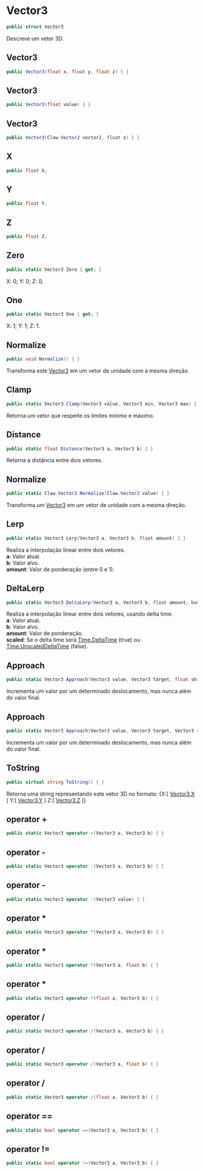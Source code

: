 # Vector3
```csharp
public struct Vector3
```
Descreve um vetor 3D.<br />
## Vector3
```csharp
public Vector3(float x, float y, float z) { }
```
## Vector3
```csharp
public Vector3(float value) { }
```
## Vector3
```csharp
public Vector3(Claw.Vector2 vector2, float z) { }
```
## X
```csharp
public float X;
```
## Y
```csharp
public float Y;
```
## Z
```csharp
public float Z;
```
## Zero
```csharp
public static Vector3 Zero { get; } 
```
X: 0; Y: 0; Z: 0.<br />
## One
```csharp
public static Vector3 One { get; } 
```
X: 1; Y: 1; Z: 1.<br />
## Normalize
```csharp
public void Normalize() { }
```
Transforma este [Vector3](/API/Claw/Vector3#Vector3) em um vetor de unidade com a mesma direção.<br />
## Clamp
```csharp
public static Vector3 Clamp(Vector3 value, Vector3 min, Vector3 max) { }
```
Retorna um vetor que respeite os limites mínimo e máximo.<br />
## Distance
```csharp
public static float Distance(Vector3 a, Vector3 b) { }
```
Retorna a distância entre dois vetores.<br />
## Normalize
```csharp
public static Claw.Vector2 Normalize(Claw.Vector2 value) { }
```
Transforma um [Vector3](/API/Claw/Vector3#Vector3) em um vetor de unidade com a mesma direção.<br />
## Lerp
```csharp
public static Vector3 Lerp(Vector3 a, Vector3 b, float amount) { }
```
Realiza a interpolação linear entre dois vetores.<br />
**a**: Valor atual.<br />
**b**: Valor alvo.<br />
**amount**: Valor de ponderação (entre 0 e 1).<br />
## DeltaLerp
```csharp
public static Vector3 DeltaLerp(Vector3 a, Vector3 b, float amount, bool scaled) { }
```
Realiza a interpolação linear entre dois vetores, usando delta time.<br />
**a**: Valor atual.<br />
**b**: Valor alvo.<br />
**amount**: Valor de ponderação.<br />
**scaled**: Se o delta time será [Time.DeltaTime](/API/Claw/Time#DeltaTime) (true) ou [Time.UnscaledDeltaTime](/API/Claw/Time#UnscaledDeltaTime) (false).<br />
## Approach
```csharp
public static Vector3 Approach(Vector3 value, Vector3 target, float shift) { }
```
Incrementa um valor por um determinado deslocamento, mas nunca além do valor final.<br />
## Approach
```csharp
public static Vector3 Approach(Vector3 value, Vector3 target, Vector3 shift) { }
```
Incrementa um valor por um determinado deslocamento, mas nunca além do valor final.<br />
## ToString
```csharp
public virtual string ToString() { }
```
Retorna uma string representando este vetor 3D no formato:
            {X:[ [Vector3.X](/API/Claw/Vector3#X) ] Y:[ [Vector3.Y](/API/Claw/Vector3#Y) ] Z:[ [Vector3.Z](/API/Claw/Vector3#Z) ]}<br />
## operator +
```csharp
public static Vector3 operator +(Vector3 a, Vector3 b) { }
```
## operator -
```csharp
public static Vector3 operator -(Vector3 a, Vector3 b) { }
```
## operator -
```csharp
public static Vector3 operator -(Vector3 value) { }
```
## operator *
```csharp
public static Vector3 operator *(Vector3 a, Vector3 b) { }
```
## operator *
```csharp
public static Vector3 operator *(Vector3 a, float b) { }
```
## operator *
```csharp
public static Vector3 operator *(float a, Vector3 b) { }
```
## operator /
```csharp
public static Vector3 operator /(Vector3 a, Vector3 b) { }
```
## operator /
```csharp
public static Vector3 operator /(Vector3 a, float b) { }
```
## operator /
```csharp
public static Vector3 operator /(float a, Vector3 b) { }
```
## operator ==
```csharp
public static bool operator ==(Vector3 a, Vector3 b) { }
```
## operator !=
```csharp
public static bool operator !=(Vector3 a, Vector3 b) { }
```
